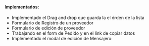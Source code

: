 <h4>Implementados:</h4>  
<ul>   
    <li>Implementado el Drag and drop que guarda la el órden de la lista</li>
    <li>Formulario de Registro de un proveedor</li>
    <li>Formulario de edición de proveedor</li>
    <li>Trabajando en el form de Pedido y en el link de copiar datos</li>
    <li>Implementado el modal de edición de Mensajero</li>  
</ul>